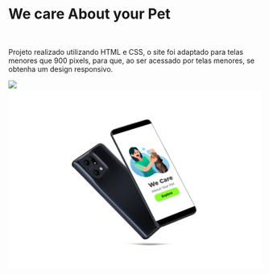 <h1> We care About your Pet </h1>
<br>
<p> Projeto realizado utilizando HTML e CSS, o site foi adaptado para telas menores que 900 pixels, para que, ao ser acessado por telas menores, se obtenha um design responsivo.<p>


<img src="https://github.com/AndreiaOliveira7/we-care/blob/master/img/desktop.png?raw=true" style="width: 700px"/>

<img src="https://github.com/AndreiaOliveira7/we-care/blob/master/img/mobile.png?raw=true" style="width: 800px"/>
